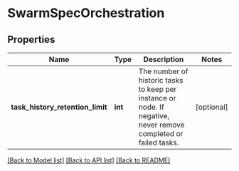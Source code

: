 # SwarmSpecOrchestration

## Properties
Name | Type | Description | Notes
------------ | ------------- | ------------- | -------------
**task_history_retention_limit** | **int** | The number of historic tasks to keep per instance or node. If negative, never remove completed or failed tasks. | [optional] 

[[Back to Model list]](../../README.md#documentation-for-models) [[Back to API list]](../../README.md#documentation-for-api-endpoints) [[Back to README]](../../README.md)

